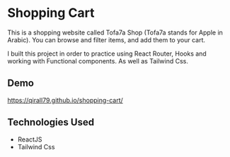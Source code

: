 
# Shopping Cart

This is a shopping website called Tofa7a Shop (Tofa7a stands for Apple in Arabic).
You can browse and filter items, and add them to your cart.

I built this project in order to practice using React Router, Hooks and working with Functional components. As well as Tailwind Css.


## Demo

https://qirall79.github.io/shopping-cart/


## Technologies Used
- ReactJS
- Tailwind Css
